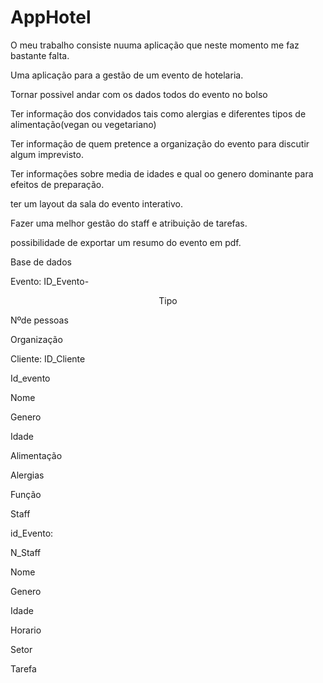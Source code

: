# AppHotel
<p></p>
<p></p>
<p>O meu trabalho consiste nuuma aplicação que neste momento me faz bastante falta.</p>
<p>Uma aplicação para a gestão de um evento de hotelaria.</p>
<p>Tornar possivel andar com os dados todos do evento no bolso</p>
<p>Ter informação dos convidados tais como alergias e diferentes tipos de alimentação(vegan ou vegetariano)</p>
<p>Ter informação de quem pretence a organização do evento para discutir algum imprevisto.</p>
<p>Ter informações sobre media de idades e qual oo genero dominante para efeitos de preparação.</p>
<p>ter um layout da sala do evento interativo.</p>
<p>Fazer uma melhor gestão do staff e atribuição de tarefas.</p>
<p>possibilidade de exportar um resumo do evento em pdf.</p>
<p></p>
<p></p>

<p>Base de dados</p>

<p>Evento: ID_Evento-</p>
 <p> <center>Tipo</center></p>
 <p> Nºde pessoas</p>
 <p> Organização</p>
  <p></p>
  <p></p>
  <p>Cliente: ID_Cliente</p>
    <p>Id_evento</p>
    <p>Nome</p>
    <p>Genero</p>
    <p>Idade</p>
    <p>Alimentação</p>
    <p>Alergias</p>
    <p>Função</p>
    
  <p>Staff</p>
  <p>id_Evento:</p>
  <p>N_Staff</p>
  <p>Nome</p>
  <p>Genero</p>
  <p>Idade</p>
  <p>Horario</p>
  <p>Setor</p>
  <p>Tarefa</p>
